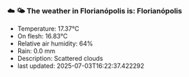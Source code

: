 ### ☁️ 🌤️  The weather in Florianópolis is: Florianópolis

- Temperature: 17.37°C
- On flesh: 16.83°C
- Relative air humidity: 64%
- Rain: 0.0 mm
- Description: Scattered clouds
- last updated: 2025-07-03T16:22:37.422292
